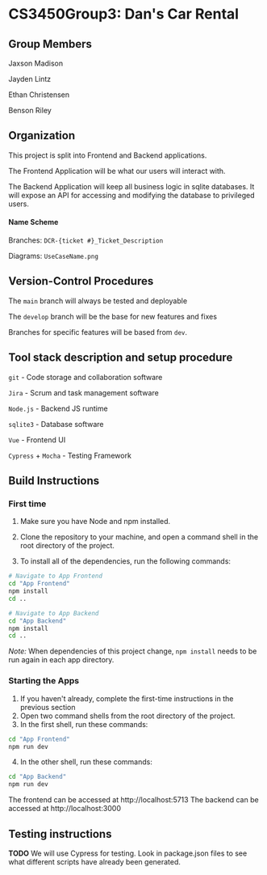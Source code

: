 # CS3450Group3: Dan's Car Rental
## Group Members
Jaxson Madison

Jayden Lintz

Ethan Christensen

Benson Riley

## Organization
This project is split into Frontend and Backend applications.

The Frontend Application will be what our users will interact with.

The Backend Application will keep all business logic in sqlite databases.
It will expose an API for accessing and modifying the database to privileged users.

#### Name Scheme
Branches: `DCR-{ticket #}_Ticket_Description`

Diagrams: `UseCaseName.png`


## Version-Control Procedures

The `main` branch will always be tested and deployable

The `develop` branch will be the base for new features and fixes

Branches for specific features will be based from `dev`.

## Tool stack description and setup procedure

`git` - Code storage and collaboration software

`Jira` - Scrum and task management software

`Node.js` - Backend JS runtime

`sqlite3` - Database software

`Vue` - Frontend UI

`Cypress` + `Mocha` - Testing Framework

## Build Instructions

### First time
1. Make sure you have Node and npm installed.

2. Clone the repository to your machine, and open a command shell in the root directory of the project.

3. To install all of the dependencies, run the following commands:
```sh
# Navigate to App Frontend
cd "App Frontend"
npm install
cd ..

# Navigate to App Backend
cd "App Backend"
npm install
cd ..
```

*Note:* When dependencies of this project change, `npm install` needs to be run again in each app directory.

### Starting the Apps

1. If you haven't already, complete the first-time instructions in the previous section
2. Open two command shells from the root directory of the project.
3. In the first shell, run these commands:
```sh
cd "App Frontend"
npm run dev
```
4. In the other shell, run these commands:
```sh
cd "App Backend"
npm run dev
```

The frontend can be accessed at http://localhost:5713
The backend can be accessed at http://localhost:3000 
## Testing instructions
**TODO** We will use Cypress for testing. Look in package.json files to see what different scripts
have already been generated.
